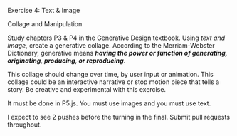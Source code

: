 Exercise 4: Text & Image

Collage and Manipulation

Study chapters P3 & P4 in the Generative Design textbook. Using *text and image*, create a generative collage. According to the Merriam-Webster Dictionary, generative means **_having the power or function of generating, originating, producing, or reproducing_**.

This collage should change over time, by user input or animation. This collage could be an interactive narrative or stop motion piece that tells a story. Be creative and experimental with this exercise.

It must be done in P5.js. You must use images and you must use text.

I expect to see 2 pushes before the turning in the final. Submit pull requests throughout.